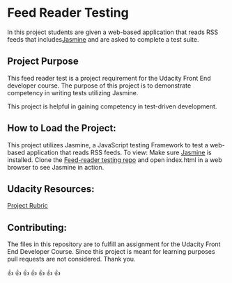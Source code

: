 # Feed Reader Testing

In this project students are given a web-based application that reads RSS feeds that includes[Jasmine](http://jasmine.github.io/) and are asked to complete a test suite.


## Project Purpose

This feed reader test is a project requirement for  the Udacity Front End developer course.
The purpose of this project is to demonstrate competency in writing tests utilizing Jasmine.

This project is helpful in gaining competency in test-driven development.


## How to Load the Project:

This project utilizes Jasmine, a JavaScript testing Framework to test a web-based application that reads RSS feeds. To view: Make sure [Jasmine](http://jasmine.github.io/) is installed.
Clone the [Feed-reader testing repo](https://github.com/bailey-mae/Feedreader-Testing.git) and open index.html in a web browser to see Jasmine in action. 

## Udacity Resources:
[Project Rubric](https://review.udacity.com/#!/rubrics/18/view)

## Contributing:

The files in this repository are to fulfill an assignment for the Udacity Front End Developer Course. Since this project is meant for learning purposes pull requests are not considered. Thank you.

:thumbsup: :thumbsup: :thumbsup: :thumbsup: :thumbsup: :thumbsup: :thumbsup:
